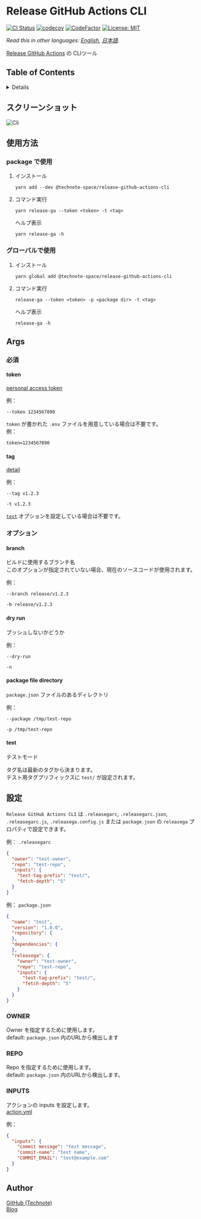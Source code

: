 # Release GitHub Actions CLI

[![CI Status](https://github.com/technote-space/release-github-actions-cli/workflows/CI/badge.svg)](https://github.com/technote-space/release-github-actions-cli/actions)
[![codecov](https://codecov.io/gh/technote-space/release-github-actions-cli/branch/master/graph/badge.svg)](https://codecov.io/gh/technote-space/release-github-actions-cli)
[![CodeFactor](https://www.codefactor.io/repository/github/technote-space/release-github-actions-cli/badge)](https://www.codefactor.io/repository/github/technote-space/release-github-actions-cli)
[![License: MIT](https://img.shields.io/badge/License-MIT-blue.svg)](https://github.com/technote-space/release-github-actions-cli/blob/master/LICENSE)

*Read this in other languages: [English](README.md), [日本語](README.ja.md).*

[Release GitHub Actions](https://github.com/technote-space/release-github-actions) の CLIツール

## Table of Contents

<!-- START doctoc generated TOC please keep comment here to allow auto update -->
<!-- DON'T EDIT THIS SECTION, INSTEAD RE-RUN doctoc TO UPDATE -->
<details>
<summary>Details</summary>

- [スクリーンショット](#%E3%82%B9%E3%82%AF%E3%83%AA%E3%83%BC%E3%83%B3%E3%82%B7%E3%83%A7%E3%83%83%E3%83%88)
- [使用方法](#%E4%BD%BF%E7%94%A8%E6%96%B9%E6%B3%95)
  - [グローバルで使用](#%E3%82%B0%E3%83%AD%E3%83%BC%E3%83%90%E3%83%AB%E3%81%A7%E4%BD%BF%E7%94%A8)
  - [package で使用](#package-%E3%81%A7%E4%BD%BF%E7%94%A8)
- [Args](#args)
  - [必須](#%E5%BF%85%E9%A0%88)
  - [オプション](#%E3%82%AA%E3%83%97%E3%82%B7%E3%83%A7%E3%83%B3)
- [設定](#%E8%A8%AD%E5%AE%9A)
  - [OWNER](#owner)
  - [REPO](#repo)
  - [INPUTS](#inputs)
- [Author](#author)

</details>
<!-- END doctoc generated TOC please keep comment here to allow auto update -->

## スクリーンショット
![Cli](https://github.com/technote-space/release-github-actions-cli/raw/images/cli.gif)

## 使用方法
### package で使用
1. インストール
    ```shell script
    yarn add --dev @technote-space/release-github-actions-cli
    ```
1. コマンド実行
    ```shell script
    yarn release-ga --token <token> -t <tag>
    ```

    ヘルプ表示
    
    ```shell script
    yarn release-ga -h
    ```

### グローバルで使用
1. インストール
    ```shell script
    yarn global add @technote-space/release-github-actions-cli
    ```
1. コマンド実行
    ```shell script
    release-ga --token <token> -p <package dir> -t <tag>
    ```

    ヘルプ表示
    
    ```shell script
    release-ga -h
    ```

## Args
### 必須
#### token
[personal access token](https://help.github.com/en/github/authenticating-to-github/creating-a-personal-access-token-for-the-command-line)

例：
```
--token 1234567890
```

`token` が書かれた `.env` ファイルを用意している場合は不要です。  
例：
```dotenv
token=1234567890
```

#### tag
[detail](https://github.com/technote-space/release-github-actions#condition)

例： 
```
--tag v1.2.3
```

```
-t v1.2.3
```

[`test`](#test) オプションを設定している場合は不要です。

### オプション
#### branch
ビルドに使用するブランチ名  
このオプションが指定されていない場合、現在のソースコードが使用されます。

例：
```
--branch release/v1.2.3
```

```
-b release/v1.2.3
```

#### dry run
プッシュしないかどうか

例：
```
--dry-run
```

```
-n
```

#### package file directory
`package.json` ファイルのあるディレクトリ

例：
```
--package /tmp/test-repo
```

```
-p /tmp/test-repo
```

#### test
テストモード

タグ名は最新のタグから決まります。  
テスト用タグプリフィックスに `test/` が設定されます。

## 設定
`Release GitHub Actions CLI` は `.releasegarc`, `.releasegarc.json`, `.releasegarc.js`, `.releasega.config.js` または `package.json` の `releasega` プロパティで設定できます。

例： `.releasegarc`
```json
{
  "owner": "test-owner",
  "repo": "test-repo",
  "inputs": {
    "test-tag-prefix": "test/",
    "fetch-depth": "5"
  }
}
```

例： `package.json`
```json
{
  "name": "test",
  "version": "1.0.0",
  "repository": {
  },
  "dependencies": {
  },
  "releasega": {
    "owner": "test-owner",
    "repo": "test-repo",
    "inputs": {
      "test-tag-prefix": "test/",
      "fetch-depth": "5"
    }
  }
}
```

### OWNER
Owner を指定するために使用します。  
default: `package.json` 内のURLから検出します

### REPO
Repo を指定するために使用します。  
default: `package.json` 内のURLから検出します。

### INPUTS
アクションの inputs を設定します。  
[action.yml](https://github.com/technote-space/release-github-actions/blob/master/action.yml)  

例：
```json
{
  "inputs": {
    "commit message": "test message",
    "commit-name": "test name",
    "COMMIT_EMAIL": "test@example.com"
  }
}
```

## Author
[GitHub (Technote)](https://github.com/technote-space)  
[Blog](https://technote.space)
